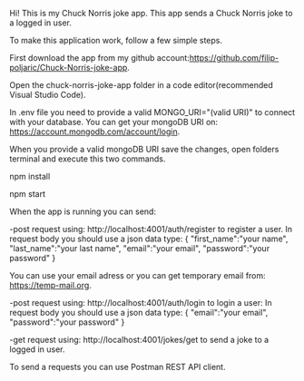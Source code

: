 Hi! This is my Chuck Norris joke app. This app sends a Chuck Norris joke to a logged in user.

To make this application work, follow a few simple steps.

First download the app from my github account:https://github.com/filip-poljaric/Chuck-Norris-joke-app.

Open the chuck-norris-joke-app folder in a code editor(recommended Visual Studio Code).

In .env file you need to provide a valid MONGO_URI="(valid URI)" to connect with your database. You can get your mongoDB URI on: https://account.mongodb.com/account/login.

When you provide a valid mongoDB URI save the changes, open folders terminal and execute this two commands.

npm install

npm start

When the app is running you can send:

-post request using: http://localhost:4001/auth/register to register a user. In request body you should use a json data type:
{
"first_name":"your name",
"last_name":"your last name",
"email":"your email",
"password":"your password"
}

You can use your email adress or you can get temporary email from: https://temp-mail.org.

-post request using: http://localhost:4001/auth/login to login a user: In request body you should use a json data type:
{
"email":"your email",
"password":"your password"
}

-get request using: http://localhost:4001/jokes/get to send a joke to a logged in user.

To send a requests you can use Postman REST API client.
